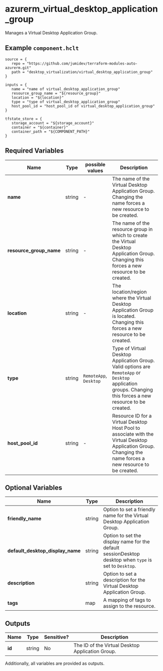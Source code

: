 # azurerm_virtual_desktop_application_group

Manages a Virtual Desktop Application Group.

## Example `component.hclt`

```hcl
source = {
   repo = "https://github.com/jumidev/terraform-modules-auto-azurerm.git" 
   path = "desktop_virtualization/virtual_desktop_application_group" 
}

inputs = {
   name = "name of virtual_desktop_application_group" 
   resource_group_name = "${resource_group}" 
   location = "${location}" 
   type = "type of virtual_desktop_application_group" 
   host_pool_id = "host_pool_id of virtual_desktop_application_group" 
}

tfstate_store = {
   storage_account = "${storage_account}" 
   container = "${container}" 
   container_path = "${COMPONENT_PATH}" 
}

```

## Required Variables

| Name | Type |  possible values |  Description |
| ---- | --------- |  ----------- | ----------- |
| **name** | string |  -  |  The name of the Virtual Desktop Application Group. Changing the name forces a new resource to be created. | 
| **resource_group_name** | string |  -  |  The name of the resource group in which to create the Virtual Desktop Application Group. Changing this forces a new resource to be created. | 
| **location** | string |  -  |  The location/region where the Virtual Desktop Application Group is located. Changing this forces a new resource to be created. | 
| **type** | string |  `RemoteApp`, `Desktop`  |  Type of Virtual Desktop Application Group. Valid options are `RemoteApp` or `Desktop` application groups. Changing this forces a new resource to be created. | 
| **host_pool_id** | string |  -  |  Resource ID for a Virtual Desktop Host Pool to associate with the Virtual Desktop Application Group. Changing the name forces a new resource to be created. | 

## Optional Variables

| Name | Type |  Description |
| ---- | --------- |  ----------- |
| **friendly_name** | string |  Option to set a friendly name for the Virtual Desktop Application Group. | 
| **default_desktop_display_name** | string |  Option to set the display name for the default sessionDesktop desktop when `type` is set to `Desktop`. | 
| **description** | string |  Option to set a description for the Virtual Desktop Application Group. | 
| **tags** | map |  A mapping of tags to assign to the resource. | 



## Outputs

| Name | Type | Sensitive? | Description |
| ---- | ---- | --------- | --------- |
| **id** | string | No  | The ID of the Virtual Desktop Application Group. | 

Additionally, all variables are provided as outputs.
